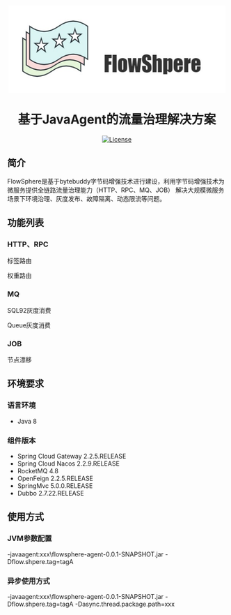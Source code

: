 <div align="center">
	<p></p>
	<p></p>
	<img src="https://github.com/ZShUn/flowsphere/blob/main/Resources/logo.jpg" width = "500" height = "200" alt="图片名称" align=center />
	<h1>基于JavaAgent的流量治理解决方案</h1>


[![License](https://img.shields.io/badge/license-Apache%202-4EB1BA.svg)](https://www.apache.org/licenses/LICENSE-2.0.html)

</div>


## 简介
FlowSphere是基于bytebuddy字节码增强技术进行建设，利用字节码增强技术为微服务提供全链路流量治理能力（HTTP、RPC、MQ、JOB）
解决大规模微服务场景下环境治理、灰度发布、故障隔离、动态限流等问题。
## 功能列表
### HTTP、RPC

标签路由

权重路由

### MQ

SQL92灰度消费

Queue灰度消费

### JOB

节点漂移

## 环境要求
### 语言环境

- Java 8

### 组件版本
- Spring Cloud Gateway 2.2.5.RELEASE
- Spring Cloud Nacos 2.2.9.RELEASE
- RocketMQ 4.8
- OpenFeign 2.2.5.RELEASE
- SpringMvc 5.0.0.RELEASE
- Dubbo 2.7.22.RELEASE


## 使用方式
### JVM参数配置

-javaagent:xxx\flowsphere-agent-0.0.1-SNAPSHOT.jar -Dflow.shpere.tag=tagA

### 异步使用方式

-javaagent:xxx\flowsphere-agent-0.0.1-SNAPSHOT.jar -Dflow.shpere.tag=tagA -Dasync.thread.package.path=xxx

